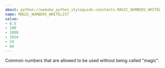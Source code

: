 ```yaml
---
about: python://wemake_python_styleguide.constants.MAGIC_NUMBERS_WHITELIST
name: MAGIC_NUMBERS_WHITELIST
value:
- 0.5
- 100
- 1000
- 1024
- 24
- 60
---
```


Common numbers that are allowed to be used without being called "magic".